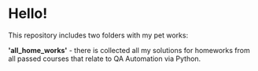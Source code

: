 # Hello!

This repository includes two folders with my pet works:

**'all_home_works'** - there is collected all my solutions for homeworks from all passed courses that relate to QA Automation via Python.

